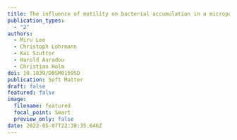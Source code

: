 ```yaml
---
title: The influence of motility on bacterial accumulation in a microporous channel
publication_types:
  - "2"
authors:
  - Miru Lee
  - Christoph Lohrmann
  - Kai Szuttor
  - Harold Auradou
  - Christian Holm
doi: 10.1039/D0SM01595D
publication: Soft Matter
draft: false
featured: false
image:
  filename: featured
  focal_point: Smart
  preview_only: false
date: 2022-05-07T22:38:35.646Z
---
```


